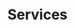 ---
title: Services
menu:
  main:
    weight: 1
seo:
  page_title:
  meta_description: >-
    Unlock safety excellence with Keynecta's digital solutions. Drive profits, optimize quality and enhance production efficiency. Discover the Keynecta advantage.
  featured_image: /uploads/person-reviewing-machinery-in-manufacturing-plant.jpg
content_blocks:
  - _bookshop_name: hero
    heading: Services
    body: >-
      Unlock safety excellence with Keynecta's digital solutions. Drive profits, optimize quality and enhance production efficiency. Discover the Keynecta advantage.
    button:
      enabled: false
      button_url: 
      button_text: 
      open_in_new_tab: false
    image_1:
      image_url: /person-reviewing-machinery-in-manufacturing-plant_nwhncb.jpg
      image_alt: Person in hardhat and high visibility vest inspecting machinery in a manufacturing plant
    image_2:
      image_url:
      image_alt:
  - _bookshop_name: intro
    heading: Optimizing Safety for Quality, Production and Profits
    body: >-
      Unlock the full potential of your organization with Keynecta's digital solutions, where safety excellence seamlessly integrates with optimizing quality, production and profits. Use our **complete online system** and **unique scoring tool** to empower your teams, connect employees and guide leaders through a transformative journey that goes beyond safety alone.
  - _bookshop_name: two-columns
    columns: 
      - heading: Complete Online System
        body: Embark on a comprehensive safety and business enhancement journey with our complete online system. Tailored to foster a Safety Culture, this system is designed to help your organization value people and drive profits.
      - heading: Unique Scoring Tool
        body: Elevate your safety initiatives to new heights with our innovative scoring tool. More than a safety metric, this tool is a strategic instrument that aligns with your organizational goals, ensuring safety enhancements translate into improved quality, streamlined production and a better bottom line.
  - _bookshop_name: solutions-full
    preheading: The Keynecta Process
    heading: The Keynecta Process in Action
    body: >-
      Start on the Keynecta journey and witness the transformation as we unfold the key stages of our process.
    solutions: 
      - heading: Train
        body: Equip your team with knowledge and tools to foster a culture of safety. Our online training modules instill a proactive approach that ripples through every aspect of your organization.
        image: /uploads/train.svg
      - heading: Connect
        body: Build a network where every team member is not only heard but actively contributes to the optimization of processes, thereby enhancing quality and production efficiency—key elements in driving profits.
        image: /uploads/connect.svg
      - heading: Involve
        body: Empower individuals to take ownership of safety, understanding its direct impact on quality, production and profits. Make safety a collective effort that resonates across all aspects of your organization.
        image: /uploads/involve.svg
      - heading: Lead
        body: Guide leaders to champion safety initiatives that extend beyond safety alone. Keynecta provides leadership training that ensures supervisors set an example, inspiring a commitment to safety that positively influences quality and production.
        image: /uploads/lead.svg
      - heading: Score
        body: Implement our unique scoring tool for effective data collection and project tracking. Measure safety performance and its impact on quality, production efficiency and overall profitability.
        image: /uploads/score.svg
      - heading: Improve
        body: Embrace a culture of ongoing enhancement where safety is not just a goal but a crucial component of the journey toward success.
        image: /uploads/improve.svg
    button:
      enabled: true
      button_url: /contact/
      button_text: Discover the Keynecta Advantage
      open_in_new_tab: false
  - _bookshop_name: keynecta-difference
    preheading:
    heading: The Keynecta Difference
    body: >-
      From shaping a safety culture that aligns with your goals to integrating online training that empowers your team, we redefine safety as a strategic driver for organizational success.


      * **Safety Training:** Proactively shape a culture of safety that aligns with your goals.
      
      * **Safety Program Software:** Revolutionize safety programs to enhance efficiency, quality and production, driving overall profitability.
      
      * **Safety Culture:** Embed safety as a core value that harmonizes with your organization's commitment to success.
      
      * **Safety Drivers:** Drive profits and value people through a strategic Safety Culture that optimizes organizational processes.
      
      * **Safety Score:** Measure and elevate safety performance, understanding its direct correlation to growth.
      
      * **Safety KPI:** Metrics that matter—key performance indicators that gauge and improve safety initiatives, contributing to overall excellence.
      
      * **Online Safety Training:** Seamlessly integrate online training, empowering your team with knowledge and skills that transcend safety.
      
      * **OSHA Training:** Ensure compliance meets excellence with our OSHA-based training programs, contributing to a safer, more profitable workplace.
      
      * **Supervisor Training:** Elevate supervisors with tailored training that empowers them to lead and instill a safety culture.
    button:
      enabled: true
      button_url: /contact/
      button_text: Discover the Keynecta Advantage
      open_in_new_tab: false
    image:
      image_url: /uploads/two-people-reviewing-clipboard-in-manufacturing-environment.jpg
      image_alt:
    background_color: white
  - _bookshop_name: testimonial
    body: >-
      "Keynecta focuses on your most important asset, the people. By putting employees first, they help you train, involve, lead and improve your safety culture. This ultimately improves operational outcomes."
    name: Paul Sitter
    title: VP of Manufacturing<br>Kirsh Foundry, Beaver Dam
  - _bookshop_name: cta
    heading: Transform Your Organization
    body: >-
      Ready to drive profits and value people through a transformative Safety Culture? Join Keynecta and redefine your organization's safety journey today.
    button:
      enabled: true
      button_url: https://app.smartsheet.com/b/form/dc6ebddd9f9a49b4b7a87e7d705fa150
      button_text: Start Your Safety Culture Self Evaluation
      open_in_new_tab: true
    background_color: gray
---